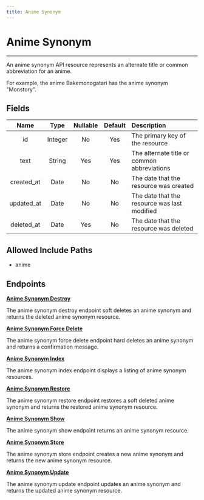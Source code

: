 ```yaml
---
title: Anime Synonym
---
```


# Anime Synonym

---

An anime synonym API resource represents an alternate title or common abbreviation for an anime.

For example, the anime Bakemonogatari has the anime synonym "Monstory".

## Fields

|    Name    |  Type   | Nullable | Default | Description                                  |
| :--------: | :-----: | :------: | :-----: | :------------------------------------------- |
| id         | Integer | No       | Yes     | The primary key of the resource              |
| text       | String  | Yes      | Yes     | The alternate title or common abbreviations  |
| created_at | Date    | No       | No      | The date that the resource was created       |
| updated_at | Date    | No       | No      | The date that the resource was last modified |
| deleted_at | Date    | Yes      | No      | The date that the resource was deleted       |

## Allowed Include Paths

* anime

## Endpoints

**[Anime Synonym Destroy](/wiki/animesynonym/destroy/)**

The anime synonym destroy endpoint soft deletes an anime synonym and returns the deleted anime synonym resource.

**[Anime Synonym Force Delete](/wiki/animesynonym/forceDelete/)**

The anime synonym force delete endpoint hard deletes an anime synonym and returns a confirmation message.

**[Anime Synonym Index](/wiki/animesynonym/index/)**

The anime synonym index endpoint displays a listing of anime synonym resources.

**[Anime Synonym Restore](/wiki/animesynonym/restore/)**

The anime synonym restore endpoint restores a soft deleted anime synonym and returns the restored anime synonym resource.

**[Anime Synonym Show](/wiki/animesynonym/show/)**

The anime synonym show endpoint returns an anime synonym resource.

**[Anime Synonym Store](/wiki/animesynonym/store/)**

The anime synonym store endpoint creates a new anime synonym and returns the new anime synonym resource.

**[Anime Synonym Update](/wiki/animesynonym/update/)**

The anime synonym update endpoint updates an anime synonym and returns the updated anime synonym resource.